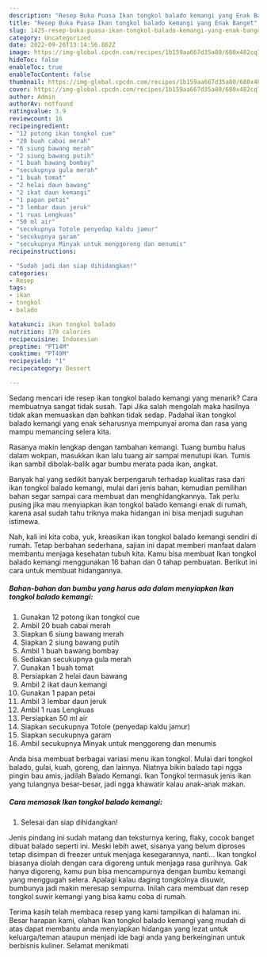 ```yaml
---
description: "Resep Buka Puasa Ikan tongkol balado kemangi yang Enak Banget"
title: "Resep Buka Puasa Ikan tongkol balado kemangi yang Enak Banget"
slug: 1425-resep-buka-puasa-ikan-tongkol-balado-kemangi-yang-enak-banget
category: Uncategorized
date: 2022-09-26T13:14:56.862Z
image: https://img-global.cpcdn.com/recipes/1b159aa667d35a80/680x482cq70/ikan-tongkol-balado-kemangi-foto-resep-utama.jpg
hideToc: false
enableToc: true
enableTocContent: false
thumbnail: https://img-global.cpcdn.com/recipes/1b159aa667d35a80/680x482cq70/ikan-tongkol-balado-kemangi-foto-resep-utama.jpg
cover: https://img-global.cpcdn.com/recipes/1b159aa667d35a80/680x482cq70/ikan-tongkol-balado-kemangi-foto-resep-utama.jpg
author: Admin
authorAv: notfound
ratingvalue: 3.9
reviewcount: 16
recipeingredient:
- "12 potong ikan tongkol cue"
- "20 buah cabai merah"
- "6 siung bawang merah"
- "2 siung bawang putih"
- "1 buah bawang bombay"
- "secukupnya gula merah"
- "1 buah tomat"
- "2 helai daun bawang"
- "2 ikat daun kemangi"
- "1 papan petai"
- "3 lembar daun jeruk"
- "1 ruas Lengkuas"
- "50 ml air"
- "secukupnya Totole penyedap kaldu jamur"
- "secukupnya garam"
- "secukupnya Minyak untuk menggoreng dan menumis"
recipeinstructions:

- "Sudah jadi dan siap dihidangkan!"
categories:
- Resep
tags:
- ikan
- tongkol
- balado

katakunci: ikan tongkol balado 
nutrition: 170 calories
recipecuisine: Indonesian
preptime: "PT14M"
cooktime: "PT49M"
recipeyield: "1"
recipecategory: Dessert

---
```



Sedang mencari ide resep ikan tongkol balado kemangi yang menarik? Cara membuatnya sangat tidak susah. Tapi Jika salah mengolah maka hasilnya tidak akan memuaskan dan bahkan tidak sedap. Padahal ikan tongkol balado kemangi yang enak seharusnya mempunyai aroma dan rasa yang mampu memancing selera kita.


Rasanya makin lengkap dengan tambahan kemangi. Tuang bumbu halus dalam wokpan, masukkan ikan lalu tuang air sampai menutupi ikan. Tumis ikan sambil dibolak-balik agar bumbu merata pada ikan, angkat.

Banyak hal yang sedikit banyak berpengaruh terhadap kualitas rasa dari ikan tongkol balado kemangi, mulai dari jenis bahan, kemudian pemilihan bahan segar sampai cara membuat dan menghidangkannya. Tak perlu pusing jika mau menyiapkan ikan tongkol balado kemangi enak di rumah, karena asal sudah tahu triknya maka hidangan ini bisa menjadi suguhan istimewa.


Nah, kali ini kita coba, yuk, kreasikan ikan tongkol balado kemangi sendiri di rumah. Tetap berbahan sederhana, sajian ini dapat memberi manfaat dalam membantu menjaga kesehatan tubuh kita. Kamu bisa membuat Ikan tongkol balado kemangi menggunakan 16 bahan dan 0 tahap pembuatan. Berikut ini cara untuk membuat hidangannya.

<!--inarticleads1-->

##### Bahan-bahan dan bumbu yang harus ada dalam menyiapkan Ikan tongkol balado kemangi:

1. Gunakan 12 potong ikan tongkol cue
1. Ambil 20 buah cabai merah
1. Siapkan 6 siung bawang merah
1. Siapkan 2 siung bawang putih
1. Ambil 1 buah bawang bombay
1. Sediakan secukupnya gula merah
1. Gunakan 1 buah tomat
1. Persiapkan 2 helai daun bawang
1. Ambil 2 ikat daun kemangi
1. Gunakan 1 papan petai
1. Ambil 3 lembar daun jeruk
1. Ambil 1 ruas Lengkuas
1. Persiapkan 50 ml air
1. Siapkan secukupnya Totole (penyedap kaldu jamur)
1. Siapkan secukupnya garam
1. Ambil secukupnya Minyak untuk menggoreng dan menumis


Anda bisa membuat berbagai variasi menu ikan tongkol. Mulai dari tongkol balado, gulai, kuah, goreng, dan lainnya. Niatnya bikin balado tapi ngga pingin bau amis, jadilah Balado Kemangi. Ikan Tongkol termasuk jenis ikan yang tulangnya besar-besar, jadi ngga khawatir kalau anak-anak makan. 

<!--inarticleads2-->

##### Cara memasak Ikan tongkol balado kemangi:


1. Selesai dan siap dihidangkan!

Jenis pindang ini sudah matang dan teksturnya kering, flaky, cocok banget dibuat balado seperti ini. Meski lebih awet, sisanya yang belum diproses tetap disimpan di freezer untuk menjaga kesegarannya, nanti… Ikan tongkol biasanya diolah dengan cara digoreng untuk menjaga rasa gurihnya. Gak hanya digoreng, kamu pun bisa mencampurnya dengan bumbu kemangi yang menggugah selera. Apalagi kalau daging tongkolnya disuwir, bumbunya jadi makin meresap sempurna. Inilah cara membuat dan resep tongkol suwir kemangi yang bisa kamu coba di rumah. 

Terima kasih telah membaca resep yang kami tampilkan di halaman ini. Besar harapan kami, olahan Ikan tongkol balado kemangi yang mudah di atas dapat membantu anda menyiapkan hidangan yang lezat untuk keluarga/teman ataupun menjadi ide bagi anda yang berkeinginan untuk berbisnis kuliner. Selamat menikmati

